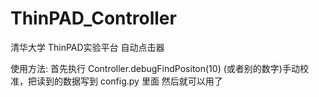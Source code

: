 # ThinPAD_Controller
清华大学 ThinPAD实验平台 自动点击器

使用方法: 
    首先执行 Controller.debugFindPositon(10) (或者别的数字)手动校准，把读到的数据写到 config.py 里面
    然后就可以用了